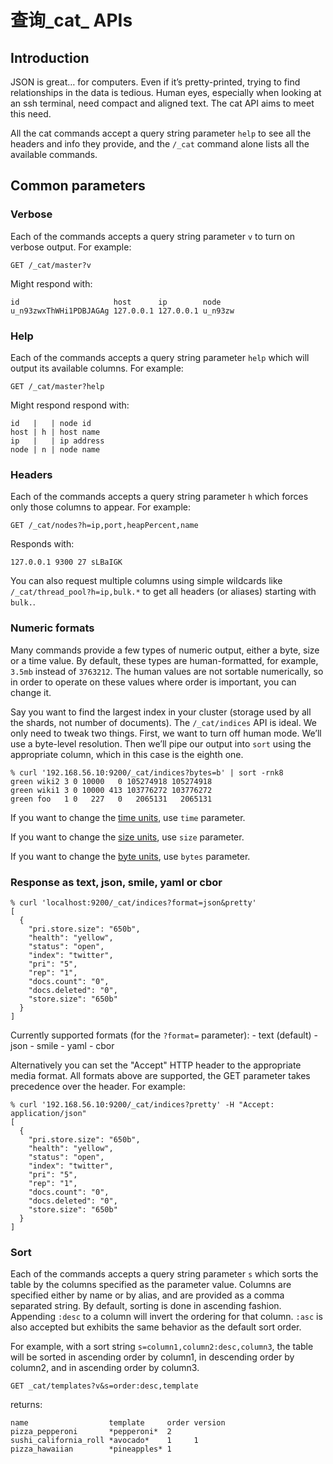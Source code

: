 # 查询_cat_ APIs

## Introduction

JSON is great… for computers. Even if it’s pretty-printed, trying to find relationships in the data is tedious. Human eyes, especially when looking at an ssh terminal, need compact and aligned text. The cat API aims to meet this need.

All the cat commands accept a query string parameter `help` to see all the headers and info they provide, and the `/_cat` command alone lists all the available commands.

## Common parameters

### Verbose

Each of the commands accepts a query string parameter `v` to turn on verbose output. For example:
    
    
    GET /_cat/master?v

Might respond with:
    
    
    id                     host      ip        node
    u_n93zwxThWHi1PDBJAGAg 127.0.0.1 127.0.0.1 u_n93zw

### Help

Each of the commands accepts a query string parameter `help` which will output its available columns. For example:
    
    
    GET /_cat/master?help

Might respond respond with:
    
    
    id   |   | node id
    host | h | host name
    ip   |   | ip address
    node | n | node name

### Headers

Each of the commands accepts a query string parameter `h` which forces only those columns to appear. For example:
    
    
    GET /_cat/nodes?h=ip,port,heapPercent,name

Responds with:
    
    
    127.0.0.1 9300 27 sLBaIGK

You can also request multiple columns using simple wildcards like `/_cat/thread_pool?h=ip,bulk.*` to get all headers (or aliases) starting with `bulk.`.

### Numeric formats

Many commands provide a few types of numeric output, either a byte, size or a time value. By default, these types are human-formatted, for example, `3.5mb` instead of `3763212`. The human values are not sortable numerically, so in order to operate on these values where order is important, you can change it.

Say you want to find the largest index in your cluster (storage used by all the shards, not number of documents). The `/_cat/indices` API is ideal. We only need to tweak two things. First, we want to turn off human mode. We’ll use a byte-level resolution. Then we’ll pipe our output into `sort` using the appropriate column, which in this case is the eighth one.
    
    
    % curl '192.168.56.10:9200/_cat/indices?bytes=b' | sort -rnk8
    green wiki2 3 0 10000   0 105274918 105274918
    green wiki1 3 0 10000 413 103776272 103776272
    green foo   1 0   227   0   2065131   2065131

If you want to change the [time units](common-options.html#time-units "Time unitsedit"), use `time` parameter.

If you want to change the [size units](common-options.html#size-units "Unit-less quantitiesedit"), use `size` parameter.

If you want to change the [byte units](common-options.html#byte-units "Byte size unitsedit"), use `bytes` parameter.

### Response as text, json, smile, yaml or cbor
    
    
    % curl 'localhost:9200/_cat/indices?format=json&pretty'
    [
      {
        "pri.store.size": "650b",
        "health": "yellow",
        "status": "open",
        "index": "twitter",
        "pri": "5",
        "rep": "1",
        "docs.count": "0",
        "docs.deleted": "0",
        "store.size": "650b"
      }
    ]

Currently supported formats (for the `?format=` parameter): \- text (default) \- json \- smile \- yaml \- cbor

Alternatively you can set the "Accept" HTTP header to the appropriate media format. All formats above are supported, the GET parameter takes precedence over the header. For example:
    
    
    % curl '192.168.56.10:9200/_cat/indices?pretty' -H "Accept: application/json"
    [
      {
        "pri.store.size": "650b",
        "health": "yellow",
        "status": "open",
        "index": "twitter",
        "pri": "5",
        "rep": "1",
        "docs.count": "0",
        "docs.deleted": "0",
        "store.size": "650b"
      }
    ]

### Sort

Each of the commands accepts a query string parameter `s` which sorts the table by the columns specified as the parameter value. Columns are specified either by name or by alias, and are provided as a comma separated string. By default, sorting is done in ascending fashion. Appending `:desc` to a column will invert the ordering for that column. `:asc` is also accepted but exhibits the same behavior as the default sort order.

For example, with a sort string `s=column1,column2:desc,column3`, the table will be sorted in ascending order by column1, in descending order by column2, and in ascending order by column3.
    
    
    GET _cat/templates?v&s=order:desc,template

returns:
    
    
    name                  template     order version
    pizza_pepperoni       *pepperoni*  2
    sushi_california_roll *avocado*    1     1
    pizza_hawaiian        *pineapples* 1

